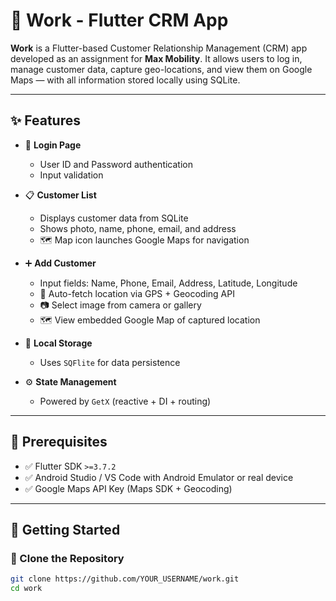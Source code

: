 # 📱 Work - Flutter CRM App 

**Work** is a Flutter-based Customer Relationship Management (CRM) app developed as an assignment for **Max Mobility**. It allows users to log in, manage customer data, capture geo-locations, and view them on Google Maps — with all information stored locally using SQLite.

---

## ✨ Features

- 🔐 **Login Page**
  - User ID and Password authentication
  - Input validation

- 📋 **Customer List**
  - Displays customer data from SQLite
  - Shows photo, name, phone, email, and address
  - 🗺️ Map icon launches Google Maps for navigation

- ➕ **Add Customer**
  - Input fields: Name, Phone, Email, Address, Latitude, Longitude
  - 📍 Auto-fetch location via GPS + Geocoding API
  - 📷 Select image from camera or gallery
  - 🗺️ View embedded Google Map of captured location

- 💾 **Local Storage**
  - Uses `SQFlite` for data persistence

- ⚙️ **State Management**
  - Powered by `GetX` (reactive + DI + routing)

---

## 🔧 Prerequisites

- ✅ Flutter SDK `>=3.7.2`
- ✅ Android Studio / VS Code with Android Emulator or real device
- ✅ Google Maps API Key (Maps SDK + Geocoding)

---

## 🚀 Getting Started

### 🔁 Clone the Repository

```bash
git clone https://github.com/YOUR_USERNAME/work.git
cd work
